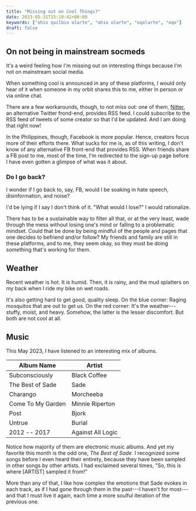 ```yaml
---
title: "Missing out on Cool Things?"
date: 2023-05-31T15:10:42+08:00
keywords: ["ohio quilbio olarte", "ohio olarte", "oqolarte", "oqo"]
draft: false
---
```


## On not being in mainstream socmeds

It's a weird feeling how I'm missing out on interesting things
because I'm not on mainstream social media.

When something cool is announced in any of these platforms,
I would only hear of it when someone in my orbit shares this to me,
either in person or via online chat.

There are a few workarounds, though, to not miss out:
one of them,
[Nitter](https://nitter.net/about),
an alternative Twitter frond-end,
provides RSS feed.
I could subscribe to the RSS feed of tweets of some creator
so that I'd be updated.
And I am doing that right now!

In the Philippines, though, Facebook is more popular.
Hence, creators focus more of their efforts there.
What sucks for me is, as of this writing,
I don't know of any alternative
FB front-end that provides RSS.
When friends share a FB post to me,
most of the time, I'm redirected to the sign-up page
before I have even gotten a glimpse of what was it about.

### Do I go back?

I wonder if I go back to, say, FB,
would I be soaking in hate speech, disinformation, and noise?

I'd be lying if I say I don't think of it.
"What would I lose?" I would rationalize.

There has to be a sustainable way to filter all that, or
at the very least, wade through the mess
without losing one's mind or falling to a problematic mindset.
Could that be done by being mindful of the people and pages
that one decides to befriend and/or follow?
My friends and family are still in these platforms,
and to me, they seem okay,
so they must be doing something that's working for them.

## Weather

Recent weather is hot.
It is humid.
Then, it is rainy,
and the mud splatters on my back when I ride my bike on wet roads.

It's also getting hard to get good, quality sleep.
On the blue corner:
Raging mosquitos that are out to get us.
On the red corner:
It's the weather---stuffy, moist, and heavy.
Somehow, the latter is the lesser discomfort.
But both are not cool at all.

## Music

This May 2023, I have listened to an interesting mix of albums.

| Album Name        | Artist            |
|-------------------|-------------------|
| Subconsciously    | Black Coffee      |
| The Best of Sade  | Sade              |
| Charango          | Morcheeba         |
| Come To My Garden | Minnie Riperton   |
| Post              | Bjork             |
| Untrue            | Burial            |
| 2012 -- 2017      | Against All Logic |

Notice how majority of them are electronic music albums.
And yet my favorite this month is the odd one, *The Best of Sade*.
I recognized some songs before I even heard their entirety,
because they have been sampled in other songs by other artists.
I had exclaimed several times, "So, this is where [ARTIST] sampled it from!"

More than any of that,
I like how complex the emotions that Sade evokes in each track,
as if I had gone through them in the past---I haven't for most---and
that I must live it again,
each time a more soulful iteration of the previous one.
